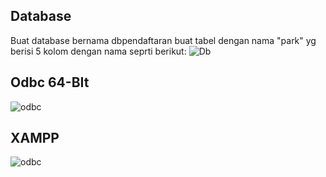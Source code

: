 ## Database
Buat database bernama dbpendaftaran
buat tabel dengan nama "park" yg berisi 5 kolom dengan nama seprti berikut:
![Db](https://github.com/AgungSukaAFK/pemrogamanDasarParkir/blob/main/database.PNG)

## Odbc 64-BIt
![odbc](https://github.com/AgungSukaAFK/pemrogamanDasarParkir/blob/main/odbc.PNG)

## XAMPP
![odbc](https://github.com/AgungSukaAFK/pemrogamanDasarParkir/blob/main/XAMPP.PNG)
